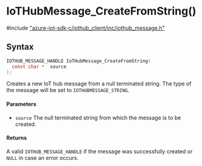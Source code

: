 # IoTHubMessage_CreateFromString()

\#include ["azure-iot-sdk-c/iothub_client/inc/iothub_message.h"](../iot-c-ref-iothub-message-h.md)  

## Syntax

```C
IOTHUB_MESSAGE_HANDLE IoTHubMessage_CreateFromString(
  const char *	source
);

```

Creates a new IoT hub message from a null terminated string. The type of the message will be set to `IOTHUBMESSAGE_STRING`.

#### Parameters
* `source` The null terminated string from which the message is to be created.

#### Returns
A valid `IOTHUB_MESSAGE_HANDLE` if the message was successfully created or `NULL` in case an error occurs.

